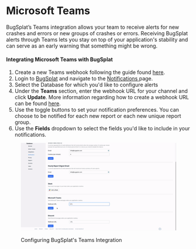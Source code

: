 # Microsoft Teams

BugSplat’s Teams integration allows your team to receive alerts for new crashes and errors or new groups of crashes or errors. Receiving BugSplat alerts through Teams lets you stay on top of your application's stability and can serve as an early warning that something might be wrong.

#### Integrating Microsoft Teams with BugSplat <a href="#integrating-slack-with-bugsplat-docs" id="integrating-slack-with-bugsplat-docs"></a>

1. Create a new Teams webhook following the guide found [here](https://learn.microsoft.com/en-us/microsoftteams/platform/webhooks-and-connectors/how-to/add-incoming-webhook#create-an-incoming-webhook).
2. Login to [BugSplat](https://app.bugsplat.com/auth0/login) and navigate to the [Notifications ](https://app.bugsplat.com/v2/settings/database/notifications)page.
3. Select the Database for which you'd like to configure alerts
4. Under the **Teams** section, enter the webhook URL for your channel and click **Update**. More information regarding how to create a webhook URL can be found [here](https://support.discord.com/hc/en-us/articles/228383668-Intro-to-Webhooks).
5. Use the toggle buttons to set your notification preferences. You can choose to be notified for each new report or each new unique report group.
6. Use the **Fields** dropdown to select the fields you'd like to include in your notifications.

<figure><img src="../../../../.gitbook/assets/teams.gif" alt=""><figcaption><p>Configuring BugSplat's Teams Integration</p></figcaption></figure>
